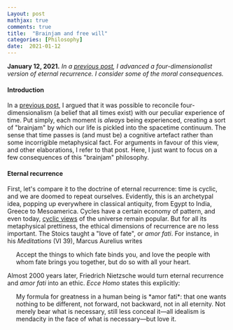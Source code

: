 ```yaml
---
Layout: post
mathjax: true
comments: true
title:  "Brainjam and free will"
categories: [Philosophy]
date:  2021-01-12
---
```


**January 12, 2021.** *In a
  [previous post](https://hapax.github.io/philosophy/physics/psychology-time/),
  I advanced a four-dimensionalist version of eternal recurrence. I
  consider some of the moral consequences.*

#### Introduction

In a
[previous post](https://hapax.github.io/philosophy/physics/psychology-time/),
I argued that it was possible to reconcile four-dimensionalism (a
belief that all times exist) with our peculiar experience of time.
Put simply, each moment is *always* being experienced, creating a sort
of "brainjam" by which our life is pickled into the
spacetime continuum.
The sense that time passes is (and must be) a cognitive artefact rather than
some incorrigible metaphysical fact.
For arguments in favour of this view, and other elaborations, I refer
to that post.
Here, I just want to focus on a few consequences of this "brainjam"
philosophy.

#### Eternal recurrence

First, let's compare it to the doctrine of eternal recurrence: time is
cyclic, and we are doomed to repeat ourselves.
Evidently, this is an archetypal idea, popping up everywhere in
classical antiquity, from Egypt to India, Greece to Mesoamerica.
Cycles have a certain economy of pattern, and even today,
[cyclic views](https://en.wikipedia.org/wiki/Cycles_of_Time)
of the universe remain popular.
But for all its metaphysical prettiness, the ethical dimensions of
recurrence are no less important.
The Stoics taught a "love of fate", or *amor fati*. For instance, in
his *Meditations* (VI 39), Marcus Aurelius writes

<span style="padding-left: 20px; display:block">
Accept the things to which fate binds you, and love the people with
whom fate brings you together, but do so with all your heart.
</span>

Almost 2000 years later, Friedrich Nietzsche would turn eternal
recurrence and *amor fati* into an ethic. *Ecce
Homo* states this explicitly:

<span style="padding-left: 20px; display:block">
My formula for greatness in a human being is *amor fati*: that one wants
nothing to be different, not forward, not backward, not in all
eternity. Not merely bear what is necessary, still less conceal it—all
idealism is mendacity in the face of what is necessary—but love it.
</span>
